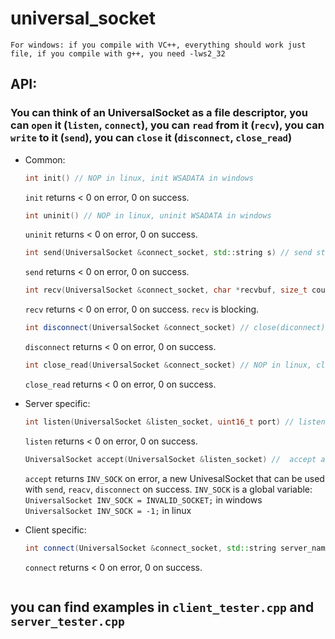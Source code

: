 # universal_socket

```
For windows: if you compile with VC++, everything should work just file, if you compile with g++, you need -lws2_32
```

## API:
   ### You can think of an UniversalSocket as a file descriptor, you can `open` it (`listen`, `connect`), you can `read` from it (`recv`), you can `write` to it (`send`), you can `close` it (`disconnect`, `close_read`)

   * Common:
      ```C++
      int init() // NOP in linux, init WSADATA in windows
      ```
      `init` returns < 0 on error, 0 on success.
      
      ```C++
      int uninit() // NOP in linux, uninit WSADATA in windows
      ```
      `uninit` returns < 0 on error, 0 on success.
      
      ```C++
      int send(UniversalSocket &connect_socket, std::string s) // send string `s` using `connect_socket`
      ```
      `send` returns < 0 on error, 0 on success.
      
      ```C++
      int recv(UniversalSocket &connect_socket, char *recvbuf, size_t count) // recv `count` bytes into `recv_buf` from `connect_socket`
      ```
      `recv` returns < 0 on error, 0 on success. `recv` is blocking.
      
      ```C++
      int disconnect(UniversalSocket &connect_socket) // close(diconnect) connect_socket
      ```
      `disconnect` returns < 0 on error, 0 on success.
      
      ```C++
      int close_read(UniversalSocket &connect_socket) // NOP in linux, close reading end of `connect_sock` in windows
      ```
      `close_read` returns < 0 on error, 0 on success.
   
   
   * Server specific:
      ```C++
      int listen(UniversalSocket &listen_socket, uint16_t port) // listen with `listen_sock` on port `port`
      ```
      `listen` returns < 0 on error, 0 on success.
      
      ```C++
      UniversalSocket accept(UniversalSocket &listen_socket) //  accept a new `UniversalSocket` from listening socket `listen_socket`
      ```
      `accept` returns `INV_SOCK` on error, a new UnivesalSocket that can be used with `send`, `reacv`, `disconnect` on success.
      `INV_SOCK` is a global variable: `UniversalSocket INV_SOCK = INVALID_SOCKET;` in windows `UniversalSocket INV_SOCK = -1;` in linux
      
   * Client specific:
      ```C++
      int connect(UniversalSocket &connect_socket, std::string server_name, uint16_t port) // connect `connect_socket` to the server specified by `servername` and port `port`
      ```
      `connect` returns < 0 on error, 0 on success.
      ```
      
## you can find examples in `client_tester.cpp` and `server_tester.cpp`
      
